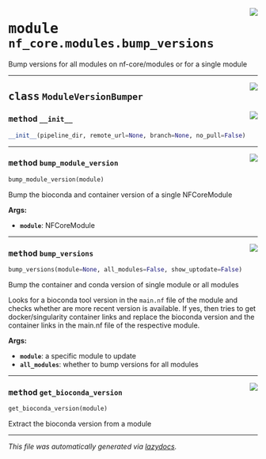 <!-- markdownlint-disable -->

<a href="../../../../../../tools/nf_core/modules/bump_versions.py#L0"><img align="right" style="float:right;" src="https://img.shields.io/badge/-source-cccccc?style=flat-square"></a>

# <kbd>module</kbd> `nf_core.modules.bump_versions`

Bump versions for all modules on nf-core/modules or for a single module

---

<a href="../../../../../../tools/nf_core/modules/bump_versions.py#L28"><img align="right" style="float:right;" src="https://img.shields.io/badge/-source-cccccc?style=flat-square"></a>

## <kbd>class</kbd> `ModuleVersionBumper`

<a href="../../../../../../tools/nf_core/modules/bump_versions.py#L29"><img align="right" style="float:right;" src="https://img.shields.io/badge/-source-cccccc?style=flat-square"></a>

### <kbd>method</kbd> `__init__`

```python
__init__(pipeline_dir, remote_url=None, branch=None, no_pull=False)
```

---

<a href="../../../../../../tools/nf_core/modules/bump_versions.py#L117"><img align="right" style="float:right;" src="https://img.shields.io/badge/-source-cccccc?style=flat-square"></a>

### <kbd>method</kbd> `bump_module_version`

```python
bump_module_version(module)
```

Bump the bioconda and container version of a single NFCoreModule

**Args:**

- <b>`module`</b>: NFCoreModule

---

<a href="../../../../../../tools/nf_core/modules/bump_versions.py#L38"><img align="right" style="float:right;" src="https://img.shields.io/badge/-source-cccccc?style=flat-square"></a>

### <kbd>method</kbd> `bump_versions`

```python
bump_versions(module=None, all_modules=False, show_uptodate=False)
```

Bump the container and conda version of single module or all modules

Looks for a bioconda tool version in the `main.nf` file of the module and checks whether are more recent version is available. If yes, then tries to get docker/singularity container links and replace the bioconda version and the container links in the main.nf file of the respective module.

**Args:**

- <b>`module`</b>: a specific module to update
- <b>`all_modules`</b>: whether to bump versions for all modules

---

<a href="../../../../../../tools/nf_core/modules/bump_versions.py#L227"><img align="right" style="float:right;" src="https://img.shields.io/badge/-source-cccccc?style=flat-square"></a>

### <kbd>method</kbd> `get_bioconda_version`

```python
get_bioconda_version(module)
```

Extract the bioconda version from a module

---

_This file was automatically generated via [lazydocs](https://github.com/ml-tooling/lazydocs)._
